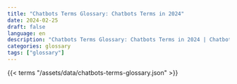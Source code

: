 ```yaml
---
title: "Chatbots Terms Glossary: Chatbots Terms in 2024"  
date: 2024-02-25
draft: false
language: en
description: "Chatbots Terms Glossary: Chatbots Terms in 2024 | Chatbots Terms Glossary"
categories: glossary
tags: ["glossary"]
---
```


{{< terms "/assets/data/chatbots-terms-glossary.json" >}}